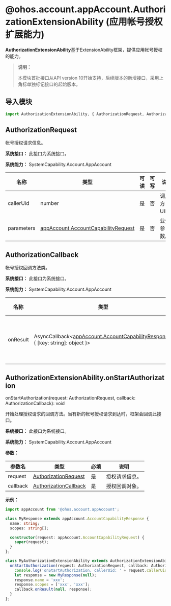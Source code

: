 # @ohos.account.appAccount.AuthorizationExtensionAbility (应用帐号授权扩展能力)

**AuthorizationExtensionAbility**基于ExtensionAbility框架，提供应用帐号授权的能力。

> **说明：**
>
> 本模块首批接口从API version 10开始支持，后续版本的新增接口，采用上角标单独标记接口的起始版本。

## 导入模块

```ts
import AuthorizationExtensionAbility, { AuthorizationRequest, AuthorizationCallback } from '@ohos.account.appAccount.AuthorizationExtensionAbility';
```

## AuthorizationRequest

帐号授权请求信息。

**系统接口：** 此接口为系统接口。

**系统能力：** SystemCapability.Account.AppAccount

| 名称      | 类型                             | 可读 | 可写 | 说明   |
| --------- | ------------------------------- | ---- | ---- | ------------------------------------ |
| callerUid | number | 是   | 否   | 调用方UID。 |
| parameters | [appAccount.AccountCapabilityRequest](js-apis-appAccount.md#accountcapabilityrequest10) | 是   | 否  |   业务参数。 |

## AuthorizationCallback

帐号授权回调方法类。

**系统接口：** 此接口为系统接口。

**系统能力：** SystemCapability.Account.AppAccount

| 名称      | 类型                             | 可读 | 可写 | 说明   |
| --------- | ------------------------------- | ---- | ---- | ------------------------------------ |
| onResult | AsyncCallback<[appAccount.AccountCapabilityResponse](js-apis-appAccount.md#accountcapabilityresponse10), { [key: string]: object }> | 是   | 否   | 表示授权结果的回调方法。 |

## AuthorizationExtensionAbility.onStartAuthorization

onStartAuthorization(request: AuthorizationRequest, callback: AuthorizationCallback): void

开始处理授权请求的回调方法。当有新的帐号授权请求到达时，框架会回调此接口。

**系统接口：** 此接口为系统接口。

**系统能力：** SystemCapability.Account.AppAccount

**参数：**

| 参数名      | 类型                                       | 必填   | 说明                      |
| -------- | ---------------------------------------- | ---- | ----------------------- |
| request | [AuthorizationRequest](#authorizationrequest) | 是    | 授权请求信息。 |
| callback | [AuthorizationCallback](#authorizationcallback) | 是    | 授权回调对象。 |

**示例：**

```ts
import appAccount from '@ohos.account.appAccount';

class MyResponse extends appAccount.AccountCapabilityResponse {
  name: string;
  scopes: string[];

  constructor(request: appAccount.AccountCapabilityRequest) {
    super(request);
  }
};

class MyAuthorizationExtensionAbility extends AuthorizationExtensionAbility {
  onStartAuthorization(request: AuthorizationRequest, callback: AuthorizationCallback) {
    console.log('onStartAuthorization, callerUid: ' + request.callerUid + ', parameters: ' + request.parameters);
    let response = new MyResponse(null);
    response.name = 'xxx';
    response.scopes = ['xxx', 'xxx'];
    callback.onResult(null, response);
  }
};
```

